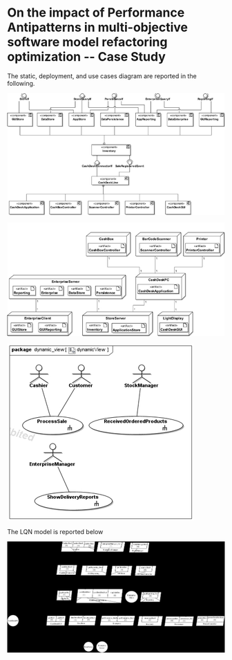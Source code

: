 # On the impact of Performance Antipatterns in multi-objective software model refactoring optimization -- Case Study

The static, deployment, and use cases diagram are reported in the following.

![staticView](static_view.jpg)

![deploymentView](deployment_view.jpg)

![useCase](useCase.jpg)

The LQN model is reported below

![LQN](cocome_lqn.jpg)
